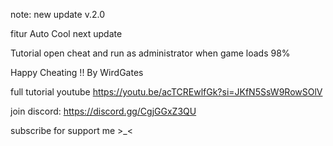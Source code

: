note: new update v.2.0

fitur Auto Cool next update

Tutorial
open cheat and run as administrator when game loads 98%

Happy Cheating !!
By WirdGates

full tutorial youtube
https://youtu.be/acTCREwlfGk?si=JKfN5SsW9RowSOlV

join discord: https://discord.gg/CgjGGxZ3QU

subscribe for support me >_<
